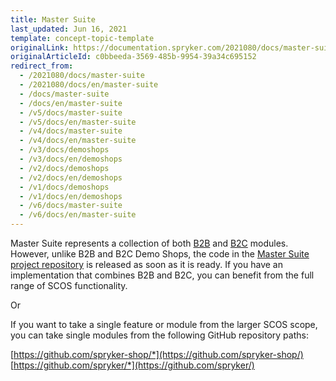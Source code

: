 ```yaml
---
title: Master Suite
last_updated: Jun 16, 2021
template: concept-topic-template
originalLink: https://documentation.spryker.com/2021080/docs/master-suite
originalArticleId: c0bbeeda-3569-485b-9954-39a34c695152
redirect_from:
  - /2021080/docs/master-suite
  - /2021080/docs/en/master-suite
  - /docs/master-suite
  - /docs/en/master-suite
  - /v5/docs/master-suite
  - /v5/docs/en/master-suite
  - /v4/docs/master-suite
  - /v4/docs/en/master-suite
  - /v3/docs/demoshops
  - /v3/docs/en/demoshops
  - /v2/docs/demoshops
  - /v2/docs/en/demoshops
  - /v1/docs/demoshops
  - /v1/docs/en/demoshops
  - /v6/docs/master-suite
  - /v6/docs/en/master-suite
---
```


Master Suite represents a collection of both [B2B](/docs/scos/user/intro-to-spryker/b2b-suite.html) and [B2C](/docs/scos/user/intro-to-spryker/b2c-suite.html) modules. However, unlike B2B and B2C Demo Shops, the code in the [Master Suite project repository](https://github.com/spryker-shop/suite) is released as soon as it is ready.  If you have an implementation that combines B2B and B2C, you can benefit from the full range of SCOS functionality. 

Or

If you want to take a single feature or module from the larger SCOS scope, you can take single modules  from the following GitHub repository paths:

[https://github.com/spryker-shop/*](https://github.com/spryker-shop/)
[https://github.com/spryker/*](https://github.com/spryker/)

